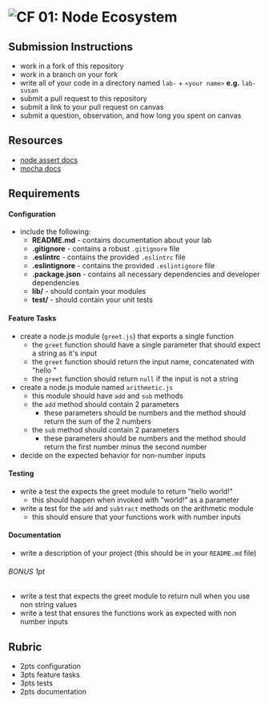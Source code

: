 ![CF](https://camo.githubusercontent.com/70edab54bba80edb7493cad3135e9606781cbb6b/687474703a2f2f692e696d6775722e636f6d2f377635415363382e706e67) 01: Node Ecosystem
===

## Submission Instructions
  * work in a fork of this repository
  * work in a branch on your fork
  * write all of your code in a directory named `lab-` + `<your name>` **e.g.** `lab-susan`
  * submit a pull request to this repository
  * submit a link to your pull request on canvas
  * submit a question, observation, and how long you spent on canvas  

## Resources  
* [node assert docs](https://nodejs.org/dist/latest-v4.x/docs/api/assert.html)
* [mocha docs](http://mochajs.org/#getting-started)

## Requirements

#### Configuration  
<!-- list of files, configurations, tools, etc that are required -->
* include the following:
  * **README.md** - contains documentation about your lab
  * **.gitignore** - contains a robust `.gitignore` file
  * **.eslintrc** - contains the provided `.eslintrc` file
  * **.eslintignore** - contains the provided `.eslintignore` file
  * **.package.json** - contains all necessary dependencies and developer dependencies
  * **lib/** - should contain your modules
  * **test/** - should contain your unit tests

#### Feature Tasks  
* create a node.js module (`greet.js`) that exports a single function
  * the `greet` function should have a single parameter that should expect a string as it's input
  * the `greet` function should return the input name, concatenated with "hello <name>"
  * the `greet` function should return `null` if the input is not a string
* create a node.js module named `arithmetic.js`
  * this module should have `add` and `sub` methods
  * the `add` method should contain 2 parameters
    * these parameters should be numbers and the method should return the sum of the 2 numbers
  * the `sub` method should contain 2 parameters
    * these parameters should be numbers and the method should return the first number minus the second number
* decide on the expected behavior for non-number inputs

#### Testing  
* write a test the expects the greet module to return "hello world!"
  * this should happen when invoked with "world!" as a parameter
* write a test for the `add` and `subtract` methods on the arithmetic module
  * this should ensure that your functions work with number inputs

####  Documentation  
* write a description of your project (this should be in your `README.md` file)

###### BONUS 1pt
* write a test that expects the greet module to return null when you use non string values
* write a test that ensures the functions work as expected with non number inputs

## Rubric  
* 2pts configuration
* 3pts feature tasks
* 3pts tests
* 2pts documentation